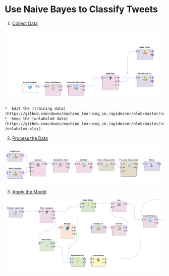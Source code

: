 
# Use Naive Bayes to Classify Tweets

1. [Collect Data](https://github.com/xbwei/machine_learning_in_rapidminer/blob/master/naive_bayes_classifiy_tweet/collect_tweet.xml)
<img src="collect_tweet.PNG" width="500"> 

    *  Edit the [training data](https://github.com/xbwei/machine_learning_in_rapidminer/blob/master/naive_bayes_classifiy_tweet/traing.xlsx)
    *  Keep the [unlabeled data](https://github.com/xbwei/machine_learning_in_rapidminer/blob/master/naive_bayes_classifiy_tweet    /unlabeled.xlsx)
    
    
2. [Process the Data](https://github.com/xbwei/machine_learning_in_rapidminer/blob/master/naive_bayes_classifiy_tweet/process_data.xml)
 <img src="process_data.PNG" width="500"> 
     
3. [Apply the Model](https://github.com/xbwei/machine_learning_in_rapidminer/blob/master/naive_bayes_classifiy_tweet/apply_model.xml)
 <img src="apply_data.PNG" width="500"> 
